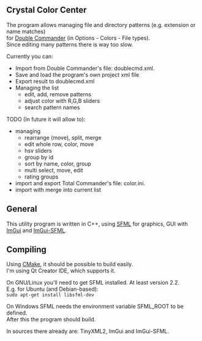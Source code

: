 
## Crystal Color Center
The program allows managing file and directory patterns (e.g. extension or name matches)  
for [Double Commander](http://doublecmd.sourceforge.net/) (in Options - Colors - File types).  
Since editing many patterns there is way too slow.  

Currently you can:
- Import from Double Commander's file: doublecmd.xml.
- Save and load the program's own project xml file
- Export result to doublecmd.xml
- Managing the list
  * edit, add, remove patterns
  * adjust color with R,G,B sliders
  * search pattern names

TODO (In future it will allow to):
- managing
  * rearrange (move), split, merge
  * edit whole row, color, move
  * hsv sliders
  * group by id
  * sort by name, color, group
  * multi select, move, edit
  * rating groups
- import and export Total Commander's file: color.ini.
- import with merge into current list

## General
This utility program is written in C++, using [SFML](https://github.com/SFML/SFML) for graphics,
GUI with [ImGui](https://github.com/ocornut/imgui) and [ImGui-SFML](https://github.com/eliasdaler/imgui-sfml).

## Compiling
Using [CMake](https://cmake.org/), it should be possible to build easily.  
I'm using Qt Creator IDE, which supports it.  

On GNU/Linux you'll need to get SFML installed. At least version 2.2.  
E.g. for Ubuntu (and Debian-based):  
`sudo apt-get install libsfml-dev`  

On Windows SFML needs the environment variable SFML_ROOT to be defined.  
After this the program should build.  

In sources there already are: TinyXML2, ImGui and ImGui-SFML.  
